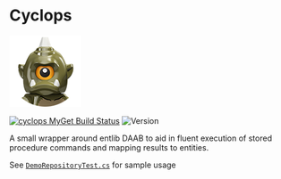 # Cyclops
![](https://raw.githubusercontent.com/neutmute/Cyclops/master/SolutionItems/cyclops.png) 

[![cyclops MyGet Build Status](https://www.myget.org/BuildSource/Badge/cyclops?identifier=6b18024d-6c02-48cb-8a0b-ef149f8d6c7e)](https://www.myget.org/) ![Version](https://img.shields.io/nuget/v/cyclops.svg)

A small wrapper around entlib DAAB to aid in fluent execution of stored procedure commands and mapping results to entities.

See [`DemoRepositoryTest.cs`](https://github.com/neutmute/Cyclops/blob/master/Source/Cyclops.Tests/__DEMO/DemoRepositoryTest.cs) for sample usage